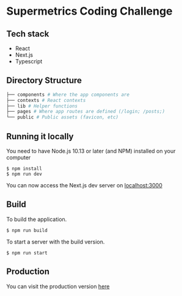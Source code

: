 # Supermetrics Coding Challenge

## Tech stack

- React
- Next.js
- Typescript

## Directory Structure

```bash
├── components # Where the app components are
├── contexts # React contexts
├── lib # Helper functions
├── pages # Where app routes are defined (/login; /posts;)
└── public # Public assets (favicon, etc)
```

## Running it locally

You need to have Node.js 10.13 or later (and NPM) installed on your computer

```
$ npm install
$ npm run dev
```

You can now access the Next.js dev server on [localhost:3000](http://localhost:3000)

## Build

To build the application.

```
$ npm run build
```

To start a server with the build version.

```
$ npm run start
```

## Production

You can visit the production version [here](https://obritoluis-supermetrics-coding-challenge.vercel.app/)
